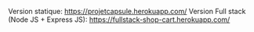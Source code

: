 Version statique: https://projetcapsule.herokuapp.com/
Version Full stack (Node JS + Express JS): https://fullstack-shop-cart.herokuapp.com/

